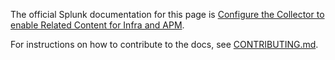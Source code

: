 The official Splunk documentation for this page is [Configure the Collector to enable Related Content for Infra and APM](https://docs.splunk.com/observability/en/metrics-and-metadata/relatedcontent-collector-apm.html).

For instructions on how to contribute to the docs, see [CONTRIBUTING.md](https://github.com/splunk/public-o11y-docs/blob/main/CONTRIBUTING.md).
